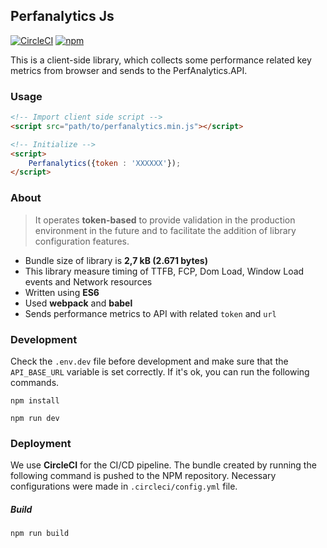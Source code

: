 ## Perfanalytics Js

[![CircleCI](https://circleci.com/gh/tolgacesur/perfanalytics-js/tree/master.svg?style=shield&circle-token=cd068c8a9e6f1b5093de193726ef3b4eb1d4a0cb)](https://circleci.com/gh/tolgacesur/perfanalytics-js/tree/master) [![npm](https://img.shields.io/npm/v/perfanalytics.js.svg)](https://www.npmjs.com/package/perfanalytics.js)

This is a client-side library, which collects some performance related key metrics from browser and sends to the PerfAnalytics.API.

### Usage

```html
<!-- Import client side script -->
<script src="path/to/perfanalytics.min.js"></script>

<!-- Initialize -->
<script>
    Perfanalytics({token : 'XXXXXX'});
</script>
```

### About

>It operates **token-based** to provide validation in the production environment in the future and to facilitate the addition of library configuration features.

- Bundle size of library is **2,7 kB (2.671 bytes)**
- This library measure timing of TTFB, FCP, Dom Load, Window Load events and Network resources
- Written using **ES6**
- Used **webpack** and **babel**
- Sends performance metrics to API with related `token` and `url`


### Development

Check the `.env.dev` file before development and make sure that the `API_BASE_URL` variable is set correctly. If it's ok, you can run the following commands.

```shell
npm install

npm run dev
```

### Deployment


We use **CircleCI** for the CI/CD pipeline. The bundle created by running the following command is pushed to the NPM repository. Necessary configurations were made in `.circleci/config.yml` file.

##### Build


```shell
npm run build
```